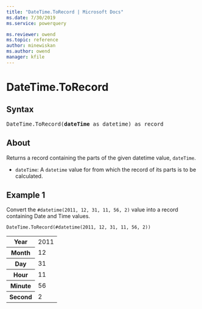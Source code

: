 ```yaml
---
title: "DateTime.ToRecord | Microsoft Docs"
ms.date: 7/30/2019
ms.service: powerquery

ms.reviewer: owend
ms.topic: reference
author: minewiskan
ms.author: owend
manager: kfile
---
```

# DateTime.ToRecord

## Syntax

<pre>
DateTime.ToRecord(<b>dateTime</b> as datetime) as record
</pre>
  
## About  
Returns a record containing the parts of the given datetime value, `dateTime`. <ul> <li><code>dateTime</code>: A <code>datetime</code> value for from which the record of its parts is to be calculated.</li> </ul>

## Example 1
Convert the `#datetime(2011, 12, 31, 11, 56, 2)` value into a record containing Date and Time values.

```powerquery-m
DateTime.ToRecord(#datetime(2011, 12, 31, 11, 56, 2))
```

<table> <tr> <th>Year</th> <td>2011</td> </tr> <tr> <th>Month</th> <td>12</td> </tr> <tr> <th>Day</th> <td>31</td> </tr> <tr> <th>Hour</th> <td>11</td> </tr> <tr> <th>Minute</th> <td>56</td> </tr> <tr> <th>Second</th> <td>2</td> </tr> </table>
